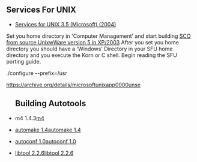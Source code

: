 <h2>Services For UNIX</h2>
<ul>
<li><a target="_self" href="https://archive.org/details/cdrom-services-unix-3.5-microsoft-2004">Services for UNIX 3.5 (Microsoft) (2004)</a></li>
</ul>

<p>Set you home directory in 'Computer Management' and start building <a target="_self" href="https://www.sco.com/skunkware/">SCO from source UnixwWare version 5 in XP/2003</a>
After you set you home directory you should have a 'Windows' Directory in your SFU home directory and you execute the Korn or C shell. Begin reading the SFU porting guide.</p>

<p>./configure --prefix=/usr</p>

https://archive.org/details/microsoftunixapp0000unse
<ul>
<h2>Building Autotools</h2>
<li><p>m4 1.4.3<a target="_self" href="https://www.gnu.org/software/m4/">m4</p></li>
<li><p>automake 1.4<a target="_self" href="">automake 1.4</p></li>
<li><p>autoconf 1.0<a target="_self" href="">autoconf 1.0</p></li>
<li><p>libtool 2.2.6<a target="_self" href="">libtool 2.2.6</p></li>
</ul>
